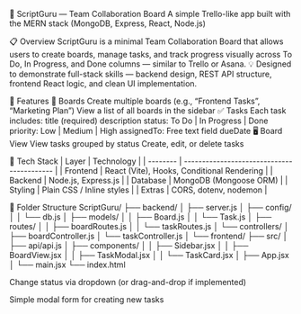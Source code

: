 🚀 ScriptGuru — Team Collaboration Board
    A simple Trello-like app built with the MERN stack (MongoDB, Express, React, Node.js)

📋 Overview
      ScriptGuru is a minimal Team Collaboration Board that allows users to create boards, manage tasks, and track progress visually across To Do, In Progress, and Done columns — similar to Trello or Asana.
      💡 Designed to demonstrate full-stack skills — backend design, REST API structure, frontend React logic, and clean UI implementation.

🧠 Features
  🧾 Boards
      Create multiple boards (e.g., “Frontend Tasks”, “Marketing Plan”)
      View a list of all boards in the sidebar
  ✅ Tasks
      Each task includes:
      title (required)
      description
      status: To Do | In Progress | Done
      priority: Low | Medium | High
      assignedTo: Free text field
      dueDate
  🖥️ Board View
      View tasks grouped by status
      Create, edit, or delete tasks

🧩 Tech Stack
    | Layer    | Technology                                 |
    | -------- | ------------------------------------------ |
    | Frontend | React (Vite), Hooks, Conditional Rendering |
    | Backend  | Node.js, Express.js                        |
    | Database | MongoDB (Mongoose ORM)                     |
    | Styling  | Plain CSS / Inline styles                  |
    | Extras   | CORS, dotenv, nodemon                      |


📁 Folder Structure
    ScriptGuru/
    ├── backend/
    │   ├── server.js
    │   ├── config/
    │   │   └── db.js
    │   ├── models/
    │   │   ├── Board.js
    │   │   └── Task.js
    │   ├── routes/
    │   │   ├── boardRoutes.js
    │   │   └── taskRoutes.js
    │   └── controllers/
    │       ├── boardController.js
    │       └── taskController.js
    │
    └── frontend/
        ├── src/
        │   ├── api/api.js
        │   ├── components/
        │   │   ├── Sidebar.jsx
        │   │   ├── BoardView.jsx
        │   │   ├── TaskModal.jsx
        │   │   └── TaskCard.jsx
        │   ├── App.jsx
        │   └── main.jsx
        └── index.html


Change status via dropdown (or drag-and-drop if implemented)

Simple modal form for creating new tasks
